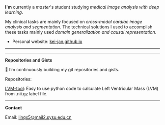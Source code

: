 

<!--
**Kei-jan/Kei-jan** is a ✨ _special_ ✨ repository because its `README.md` (this file) appears on your GitHub profile.

Here are some ideas to get you started:

- 🔭 I’m currently working on ...
- 🌱 I’m currently learning ...
- 👯 I’m looking to collaborate on ...
- 🤔 I’m looking for help with ...
- 💬 Ask me about ...
- 📫 How to reach me: ...
- 😄 Pronouns: ...
- ⚡ Fun fact: ...

| <a href="https://github.com/Kei-jan/"><img align="center" src="https://github-readme-stats.vercel.app/api?username=Kei-jan&show_icons=true&include_all_commits=true&theme=buefy&hide_border=true&hide=stars" alt="Kei-jan's github stats" /></a> | <a href="https://github.com/Kei-jan/"><img align="center" src="https://github-readme-stats.vercel.app/api/top-langs/?username=Kei-jan&layout=compact&theme=buefy&hide_border=true" /></a> |
| ------------- | ------------- |

***
*P.S:*
  *1. Stats card is based on [GitHub Stats Card](https://github.com/anuraghazra/github-readme-stats)*
-->



**I'm** currently a *master*'s student studying *medical image analysis with deep learning*. 

My clinical tasks are mainly focused on *cross-modal cardiac image analysis and segmentation*. The technical solutions I used to accomplish these tasks mainly used *domain generalization and causal representation*.

* Personal website: [kei-jan.github.io](kei-jan.github.io)

***

***
**Repositories and Gists**

:hammer: I’m continuously building my git repositories and gists. 

Repositories:

[LVM-tool](https://github.com/Kei-jan/LVMtool): Easy to use python code to calculate Left Ventricular Mass (LVM) from .nii.gz label file.



***

**Contact**

Email: linqx5@mail2.sysu.edu.cn
